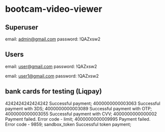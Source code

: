 # bootcam-video-viewer

## Superuser
email: admin@gmail.com
password: !QAZxsw2

## Users
email: user@gmail.com
password: !QAZxsw2

email: user1@gmail.com
password: !QAZxsw2


## bank cards for testing (Liqpay)
4242424242424242  Successful payment;
4000000000003063  Successful payment with 3DS;
4000000000003089  Successful payment with OTP;
4000000000003055  Successful payment with CVV;
4000000000000002  Payment failed. Error code - limit;
4000000000009995  Payment failed. Error code - 9859;
sandbox_token     Successful token payment;
